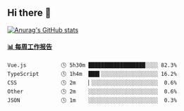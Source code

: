 ## Hi there 👋

[![Anurag's GitHub stats](https://github-readme-stats.vercel.app/api?username=OriLight152)](https://github.com/anuraghazra/github-readme-stats)

<!--
**OriLight152/OriLight152** is a ✨ _special_ ✨ repository because its `README.md` (this file) appears on your GitHub profile.

Here are some ideas to get you started:

- 🔭 I’m currently working on ...
- 🌱 I’m currently learning ...
- 👯 I’m looking to collaborate on ...
- 🤔 I’m looking for help with ...
- 💬 Ask me about ...
- 📫 How to reach me: ...
- 😄 Pronouns: ...
- ⚡ Fun fact: ...
-->

<!-- waka-box start -->
#### <a href="https://gist.github.com/92c8d5b388768c10efcba86e82b7c4fb" target="_blank">📊 每周工作报告</a>
```text
Vue.js           🕓 5h30m ██████████████████░░░░ 82.3%
TypeScript       🕓 1h4m  ███▌░░░░░░░░░░░░░░░░░░ 16.2%
CSS              🕓 2m    ▏░░░░░░░░░░░░░░░░░░░░░  0.6%
Other            🕓 2m    ░░░░░░░░░░░░░░░░░░░░░░  0.6%
JSON             🕓 1m    ░░░░░░░░░░░░░░░░░░░░░░  0.3%
```
<!-- Powered by https://github.com/journey-ad/waka-box-go . -->
<!-- waka-box end -->
